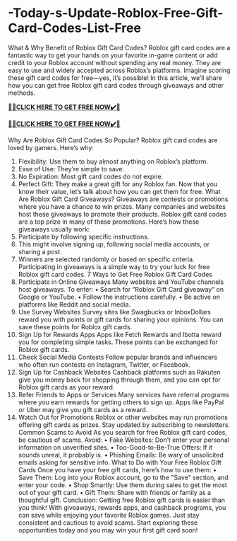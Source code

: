 # -Today-s-Update-Roblox-Free-Gift-Card-Codes-List-Free

What & Why Benefit of Roblox Gift Card Codes?
Roblox gift card codes are a fantastic way to get your hands on your favorite in-game content or add credit to your Roblox account without spending any real money. They are easy to use and widely accepted across Roblox’s platforms. Imagine scoring these gift card codes for free—yes, it’s possible! In this article, we’ll share how you can get free Roblox gift card codes through giveaways and other methods.

**[🎁🎁CLICK HERE TO GET FREE NOW✔️🎁](https://rewardscraft.com/roblox-gift-card-codes)**

**[🎁🎁CLICK HERE TO GET FREE NOW✔️🎁](https://rewardscraft.com/roblox-gift-card-codes)**

Why Are Roblox Gift Card Codes So Popular?
Roblox gift card codes are loved by gamers. Here’s why:
1.	Flexibility: Use them to buy almost anything on Roblox’s platform.
2.	Ease of Use: They’re simple to save.
3.	No Expiration: Most gift card codes do not expire.
4.	Perfect Gift: They make a great gift for any Roblox fan.
Now that you know their value, let’s talk about how you can get them for free.
What Are Roblox Gift Card Giveaways?
Giveaways are contests or promotions where you have a chance to win prizes. Many companies and websites host these giveaways to promote their products. Roblox gift card codes are a top prize in many of these promotions.
Here’s how these giveaways usually work:
1.	Participate by following specific instructions.
2.	This might involve signing up, following social media accounts, or sharing a post.
3.	Winners are selected randomly or based on specific criteria.
Participating in giveaways is a simple way to try your luck for free Roblox gift card codes.
7 Ways to Get Free Roblox Gift Card Codes
1.	Participate in Online Giveaways
Many websites and YouTube channels host giveaways. To enter:
• Search for “Roblox Gift Card giveaway” on Google or YouTube.
• Follow the instructions carefully.
• Be active on platforms like Reddit and social media.
2.	Use Survey Websites
Survey sites like Swagbucks or InboxDollars reward you with points or gift cards for sharing your opinions. You can save these points for Roblox gift cards.
3.	Sign Up for Rewards Apps
Apps like Fetch Rewards and Ibotta reward you for completing simple tasks. These points can be exchanged for Roblox gift cards.
4.	Check Social Media Contests
Follow popular brands and influencers who often run contests on Instagram, Twitter, or Facebook.
5.	Sign Up for Cashback Websites
Cashback platforms such as Rakuten give you money back for shopping through them, and you can opt for Roblox gift cards as your reward.
6.	Refer Friends to Apps or Services
Many services have referral programs where you earn rewards for getting others to sign up. Apps like PayPal or Uber may give you gift cards as a reward.
7.	Watch Out for Promotions
Roblox or other websites may run promotions offering gift cards as prizes. Stay updated by subscribing to newsletters.
Common Scams to Avoid
As you search for free Roblox gift card codes, be cautious of scams. Avoid:
• Fake Websites: Don’t enter your personal information on unverified sites.
• Too-Good-to-Be-True Offers: If it sounds unreal, it probably is.
• Phishing Emails: Be wary of unsolicited emails asking for sensitive info.
What to Do with Your Free Roblox Gift Cards
Once you have your free gift cards, here’s how to use them:
• Save Them: Log into your Roblox account, go to the "Save" section, and enter your code.
• Shop Smartly: Use them during sales to get the most out of your gift card.
• Gift Them: Share with friends or family as a thoughtful gift.
Conclusion:
Getting free Roblox gift cards is easier than you think! With giveaways, rewards apps, and cashback programs, you can save while enjoying your favorite Roblox games. Just stay consistent and cautious to avoid scams. Start exploring these opportunities today and you may win your first gift card soon!
